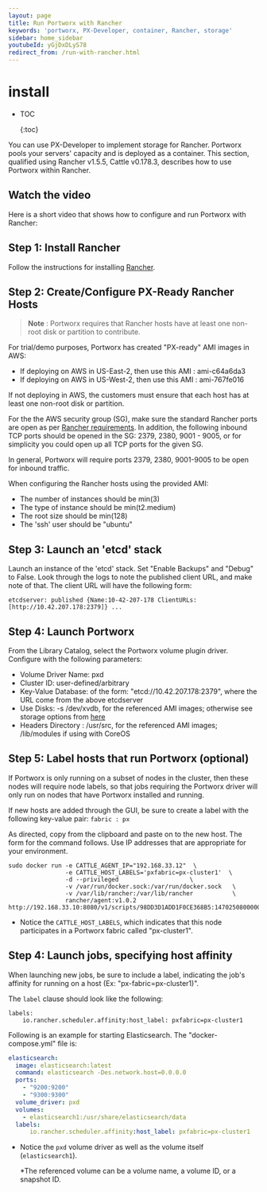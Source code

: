 ```yaml
---
layout: page
title: Run Portworx with Rancher
keywords: 'portworx, PX-Developer, container, Rancher, storage'
sidebar: home_sidebar
youtubeId: yGjDxDLyS78
redirect_from: /run-with-rancher.html
---
```


# install

* TOC

  {:toc}

You can use PX-Developer to implement storage for Rancher. Portworx pools your servers' capacity and is deployed as a container. This section, qualified using Rancher v1.5.5, Cattle v0.178.3, describes how to use Portworx within Rancher.

## Watch the video

Here is a short video that shows how to configure and run Portworx with Rancher:

## Step 1: Install Rancher

Follow the instructions for installing [Rancher](http://docs.rancher.com/rancher/latest/en/quick-start-guide/).

## Step 2: Create/Configure PX-Ready Rancher Hosts

> **Note** : Portworx requires that Rancher hosts have at least one non-root disk or partition to contribute.

For trial/demo purposes, Portworx has created "PX-ready" AMI images in AWS:

* If deploying on AWS in US-East-2, then use this AMI : ami-c64a6da3
* If deploying on AWS in US-West-2, then use this AMI : ami-767fe016

If not deploying in AWS, the customers must ensure that each host has at least one non-root disk or partition.

For the the AWS security group \(SG\), make sure the standard Rancher ports are open as per [Rancher requirements](https://docs.rancher.com/rancher/v1.2/en/hosts/amazon/). In addition, the following inbound TCP ports should be opened in the SG: 2379, 2380, 9001 - 9005, or for simplicity you could open up all TCP ports for the given SG.

In general, Portworx will require ports 2379, 2380, 9001-9005 to be open for inbound traffic.

When configuring the Rancher hosts using the provided AMI:

* The number of instances should be min\(3\)
* The type of instance should be min\(t2.medium\)   
* The root size should be min\(128\)    
* The 'ssh' user should be "ubuntu"

## Step 3: Launch an 'etcd' stack

Launch an instance of the 'etcd' stack. Set "Enable Backups" and "Debug" to False. Look through the logs to note the published client URL, and make note of that. The client URL will have the following form:

```text
etcdserver: published {Name:10-42-207-178 ClientURLs:[http://10.42.207.178:2379]} ...
```

## Step 4: Launch Portworx

From the Library Catalog, select the Portworx volume plugin driver. Configure with the following parameters:

* Volume Driver Name: pxd
* Cluster ID: user-defined/arbitrary
* Key-Value Database: of the form:  "etcd://10.42.207.178:2379", where the URL come from the above etcdserver
* Use Disks: -s /dev/xvdb, for the referenced AMI images; otherwise see storage options from [here](https://github.com/venkatpx/px-docs/tree/3f39ba94d6d6d91385dcd6792eb6da61d0016b4d/install/docker.html#run-px)
* Headers Directory : /usr/src, for the referenced AMI images; /lib/modules if using with CoreOS

## Step 5: Label hosts that run Portworx \(optional\)

If Portworx is only running on a subset of nodes in the cluster, then these nodes will require node labels, so that jobs requiring the Portworx driver will only run on nodes that have Portworx installed and running.

If new hosts are added through the GUI, be sure to create a label with the following key-value pair: `fabric : px`

As directed, copy from the clipboard and paste on to the new host. The form for the command follows. Use IP addresses that are appropriate for your environment.

```text
sudo docker run -e CATTLE_AGENT_IP="192.168.33.12"  \
                -e CATTLE_HOST_LABELS='pxfabric=px-cluster1'  \
                -d --privileged                    \ 
                -v /var/run/docker.sock:/var/run/docker.sock   \
                -v /var/lib/rancher:/var/lib/rancher           \
                rancher/agent:v1.0.2 http://192.168.33.10:8080/v1/scripts/98DD3D1ADD1F0CE368B5:1470250800000:IVpsBQEDjYGHDEULOfGjt9qgA
```

* Notice the `CATTLE_HOST_LABELS`, which indicates that this node participates in a Portworx fabric called "px-cluster1".

## Step 4: Launch jobs, specifying host affinity

When launching new jobs, be sure to include a label, indicating the job's affinity for running on a host \(Ex: "px-fabric=px-cluster1\)".

The `label` clause should look like the following:

```text
labels:
    io.rancher.scheduler.affinity:host_label: pxfabric=px-cluster1
```

Following is an example for starting Elasticsearch. The "docker-compose.yml" file is:

```yaml
elasticsearch:
  image: elasticsearch:latest
  command: elasticsearch -Des.network.host=0.0.0.0
  ports:
    - "9200:9200"
    - "9300:9300"
  volume_driver: pxd
  volumes:
    - elasticsearch1:/usr/share/elasticsearch/data
  labels:
      io.rancher.scheduler.affinity:host_label: pxfabric=px-cluster1
```

* Notice the `pxd` volume driver as well as the volume itself \(`elasticsearch1`\).

  \*The referenced volume can be a volume name, a volume ID, or a snapshot ID.  

